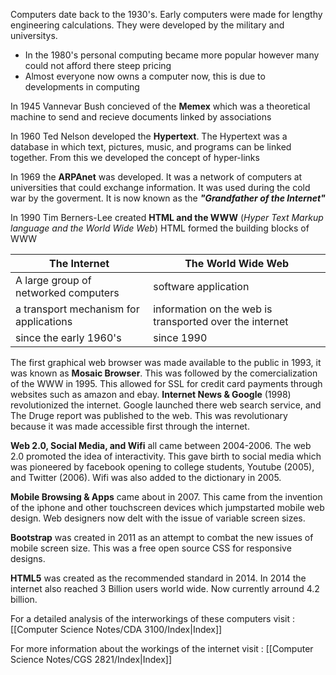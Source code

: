 Computers date back to the 1930's. Early computers were made for lengthy engineering calculations. They were developed by the military and universitys.

- In the 1980's personal computing became more popular however many could not afford there steep pricing
- Almost everyone now owns a computer now, this is due to developments in computing

In 1945 Vannevar Bush concieved of the <b>Memex</b> which was a theoretical machine to send and recieve documents linked by associations

In 1960 Ted Nelson developed the <b>Hypertext</b>. The Hypertext was a database in which text, pictures, music, and programs can be linked together. From this we developed the concept of hyper-links

In 1969 the <b>ARPAnet</b> was developed. It was a network of computers at universities that could exchange information. It was used during the cold war by the goverment. It is now known as the <b><i>"Grandfather of the Internet"</i></b>

In 1990 Tim Berners-Lee created <b>HTML and the WWW</b> (<i>Hyper Text Markup language and the World Wide Web</i>)  HTML formed the building blocks of WWW

The Internet|The World Wide Web
-|-
A large group of networked computers|software application 
a transport mechanism for applications|information on the web is transported over the internet
since the early 1960's|since 1990

The first graphical web browser was made available to the public in 1993, it was known as <b>Mosaic Browser</b>. This was followed by the comercialization of the WWW in 1995. This allowed for SSL for credit card payments through websites such as amazon and ebay.  <b>Internet News & Google</b> (1998) revolutionized the internet. Google launched there web search service, and The Druge report was published to the web. This was revolutionary because it was made accessible first through the internet.

<b>Web 2.0, Social Media, and Wifi</b> all came between 2004-2006. The web 2.0 promoted the idea of interactivity. This gave birth to social media which was pioneered by facebook opening to college students, Youtube (2005), and Twitter (2006). Wifi was also added to the dictionary in 2005.

<b>Mobile Browsing & Apps</b> came about in 2007. This came from the invention of the iphone and other touchscreen devices which jumpstarted mobile web design. Web designers now delt with the issue of variable screen sizes.

<b>Bootstrap</b> was created in 2011 as an attempt to combat the new issues of mobile screen size. This was a free open source CSS for responsive designs. 

<b>HTML5</b> was created as the recommended standard in 2014. In 2014 the internet also reached 3 Billion users world wide. Now currently arround 4.2 billion. 


For a detailed analysis of the interworkings of these computers visit : [[Computer Science Notes/CDA 3100/Index|Index]]

For more information about the workings of the internet visit : [[Computer Science Notes/CGS 2821/Index|Index]]

